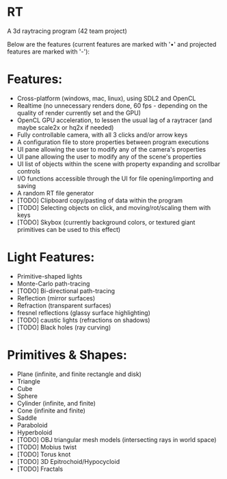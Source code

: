 # RT
A 3d raytracing program (42 team project)

Below are the features (current features are marked with '•' and projected features are marked with '-'):

# Features:
* Cross-platform (windows, mac, linux), using SDL2 and OpenCL
* Realtime (no unnecessary renders done, 60 fps - depending on the quality of render currently set and the GPU)
* OpenCL GPU acceleration, to lessen the usual lag of a raytracer (and maybe scale2x or hq2x if needed)
* Fully controllable camera, with all 3 clicks and/or arrow keys
* A configuration file to store properties between program executions
* UI pane allowing the user to modify any of the camera's properties
* UI pane allowing the user to modify any of the scene's properties
* UI list of objects within the scene with property expanding and scrollbar controls
* I/O functions accessible through the UI for file opening/importing and saving
* A random RT file generator
* [TODO] Clipboard copy/pasting of data within the program
* [TODO] Selecting objects on click, and moving/rot/scaling them with keys
* [TODO] Skybox (currently background colors, or textured giant primitives can be used to this effect)

# Light Features:
* Primitive-shaped lights
* Monte-Carlo path-tracing
* [TODO] Bi-directional path-tracing
* Reflection (mirror surfaces)
* Refraction (transparent surfaces)
* fresnel reflections (glassy surface highlighting)
* [TODO] caustic lights (refractions on shadows)
* [TODO] Black holes (ray curving)

# Primitives & Shapes:
* Plane (infinite, and finite rectangle and disk)
* Triangle
* Cube
* Sphere
* Cylinder (infinite, and finite)
* Cone (infinite and finite)
* Saddle
* Paraboloid
* Hyperboloid
* [TODO] OBJ triangular mesh models (intersecting rays in world space)
* [TODO] Mobius twist
* [TODO] Torus knot
* [TODO] 3D Epitrochoid/Hypocycloid
* [TODO] Fractals

